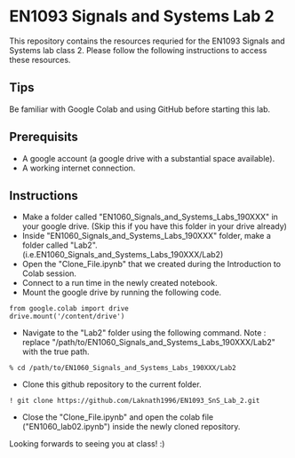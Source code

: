 # EN1093 Signals and Systems Lab 2
This repository contains the resources requried for the EN1093 Signals and Systems lab class 2. Please follow the following instructions to access these resources.

## Tips
Be familiar with Google Colab and using GitHub before starting this lab. 

## Prerequisits
* A google account (a google drive with a substantial space available).
* A working internet connection.

## Instructions
* Make a folder called "EN1060_Signals_and_Systems_Labs_190XXX" in your google drive. (Skip this if you have this folder in your drive already)
* Inside "EN1060_Signals_and_Systems_Labs_190XXX" folder, make a folder called "Lab2". (i.e.EN1060_Signals_and_Systems_Labs_190XXX/Lab2)
* Open the "Clone_File.ipynb" that we created during the Introduction to Colab session.
* Connect to a run time in the newly created notebook.
* Mount the google drive by running the following code.

```
from google.colab import drive
drive.mount('/content/drive')
```
* Navigate to the "Lab2" folder using the following command. Note : replace "/path/to/EN1060_Signals_and_Systems_Labs_190XXX/Lab2" with the true path.
```
% cd /path/to/EN1060_Signals_and_Systems_Labs_190XXX/Lab2
```
* Clone this github repository to the current folder.
```
! git clone https://github.com/Laknath1996/EN1093_SnS_Lab_2.git
```
* Close the "Clone_File.ipynb" and open the colab file ("EN1060_lab02.ipynb") inside the newly cloned repository.

Looking forwards to seeing you at class! :)
